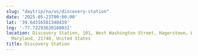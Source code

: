 ```yaml
---
slug: "daytrip/na/us/discovery-station"
date: '2025-05-23T00:00:00'
lat: '39.64316581348439'
lng: '-77.72293630108032'
location: Discovery Station, 101, West Washington Street, Hagerstown, Washington County,
  Maryland, 21740, United States
title: Discovery Station
---
```



